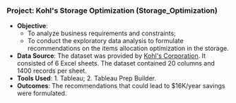 ### Project: Kohl's Storage Optimization (Storage_Optimization)
- **Objective**:
  - To analyze business requirements and constraints;
  - To conduct the exploratory data analysis to formulate recommendations on the items allocation optimization in the storage.
- **Data Source**: The dataset was provided by [Kohl's Corporation](https://corporate.kohls.com/company/about-kohl-s). It consisted of 6 Excel sheets. The dataset contained 20 columns and 1400 records per sheet.
- **Tools Used**: 1. Tableau; 2. Tableau Prep Builder.
- **Outcomes**: The recommendations that could lead to $16K/year savings were formulated.
